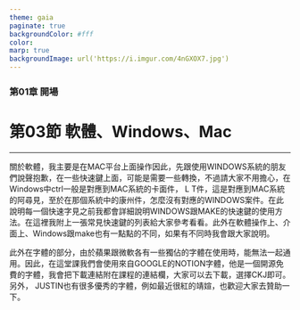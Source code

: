 ```yaml
---
theme: gaia
paginate: true
backgroundColor: #fff
color: 
marp: true
backgroundImage: url('https://i.imgur.com/4nGXOX7.jpg')
---
```

<style>
section h1 {
  color: #48011f
}
</style>

<!-- _class: lead -->

### 第01章 開場
# 第03節 軟體、Windows、Mac

---

關於軟體，我主要是在MAC平台上面操作因此，先跟使用WINDOWS系統的朋友們說聲抱歉，在一些快速鍵上面，可能是需要一些轉換，不過請大家不用擔心，在Windows中ctrl一般是對應到MAC系統的卡面件， L T件，這是對應到MAC系統的阿尋見，至於在那個系統中的康州件，怎麼沒有對應的WINDOWS案件。在此說明每一個快速字見之前我都會詳細說明WINDOWS跟MAKE的快速鍵的使用方法。在這裡我附上一張常見快速鍵的列表給大家參考看看。此外在軟體操作上、介面上、Windows跟make也有一點點的不同，如果有不同時我會跟大家說明。

此外在字體的部分，由於蘋果跟微軟各有一些獨佔的字體在使用時，能無法一起通用。因此，在這堂課我們會使用來自GOOGLE的NOTION字體，他是一個開源免費的字體，我會把下載連結附在課程的連結欄，大家可以去下載，選擇CKJ即可。另外， JUSTIN也有很多優秀的字體，例如最近很紅的靖媗，也歡迎大家去贊助一下。